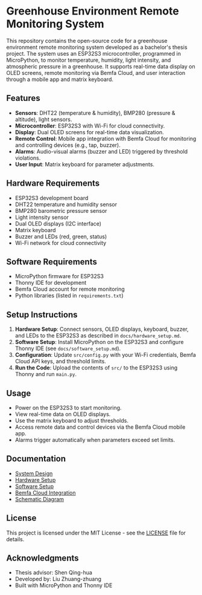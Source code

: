 # Greenhouse Environment Remote Monitoring System

This repository contains the open-source code for a greenhouse environment remote monitoring system developed as a bachelor's thesis project. The system uses an ESP32S3 microcontroller, programmed in MicroPython, to monitor temperature, humidity, light intensity, and atmospheric pressure in a greenhouse. It supports real-time data display on OLED screens, remote monitoring via Bemfa Cloud, and user interaction through a mobile app and matrix keyboard.

## Features
- **Sensors**: DHT22 (temperature & humidity), BMP280 (pressure & altitude), light sensors.
- **Microcontroller**: ESP32S3 with Wi-Fi for cloud connectivity.
- **Display**: Dual OLED screens for real-time data visualization.
- **Remote Control**: Mobile app integration with Bemfa Cloud for monitoring and controlling devices (e.g., tap, buzzer).
- **Alarms**: Audio-visual alarms (buzzer and LED) triggered by threshold violations.
- **User Input**: Matrix keyboard for parameter adjustments.

## Hardware Requirements
- ESP32S3 development board
- DHT22 temperature and humidity sensor
- BMP280 barometric pressure sensor
- Light intensity sensor
- Dual OLED displays (I2C interface)
- Matrix keyboard
- Buzzer and LEDs (red, green, status)
- Wi-Fi network for cloud connectivity

## Software Requirements
- MicroPython firmware for ESP32S3
- Thonny IDE for development
- Bemfa Cloud account for remote monitoring
- Python libraries (listed in `requirements.txt`)

## Setup Instructions
1. **Hardware Setup**: Connect sensors, OLED displays, keyboard, buzzer, and LEDs to the ESP32S3 as described in `docs/hardware_setup.md`.
2. **Software Setup**: Install MicroPython on the ESP32S3 and configure Thonny IDE (see `docs/software_setup.md`).
3. **Configuration**: Update `src/config.py` with your Wi-Fi credentials, Bemfa Cloud API keys, and threshold limits.
4. **Run the Code**: Upload the contents of `src/` to the ESP32S3 using Thonny and run `main.py`.

## Usage
- Power on the ESP32S3 to start monitoring.
- View real-time data on OLED displays.
- Use the matrix keyboard to adjust thresholds.
- Access remote data and control devices via the Bemfa Cloud mobile app.
- Alarms trigger automatically when parameters exceed set limits.

## Documentation
- [System Design](docs/system_design.md)
- [Hardware Setup](docs/hardware_setup.md)
- [Software Setup](docs/software_setup.md)
- [Bemfa Cloud Integration](docs/api_bemfa.md)
- [Schematic Diagram](docs/schematic_diagram.svg)

## License
This project is licensed under the MIT License - see the [LICENSE](LICENSE) file for details.

## Acknowledgments
- Thesis advisor: Shen Qing-hua
- Developed by: Liu Zhuang-zhuang
- Built with MicroPython and Thonny IDE
